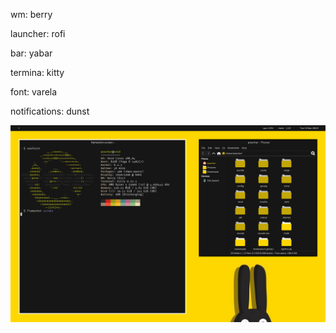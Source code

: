 wm: berry

launcher: rofi

bar: yabar

termina: kitty

font: varela

notifications: dunst

![rice](/berryrice.png)
